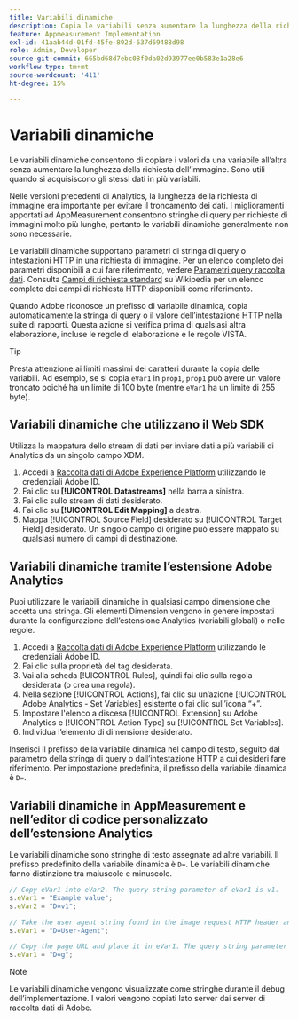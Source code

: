 ```yaml
---
title: Variabili dinamiche
description: Copia le variabili senza aumentare la lunghezza della richiesta dell'immagine.
feature: Appmeasurement Implementation
exl-id: 41aab44d-01fd-45fe-892d-637d69488d98
role: Admin, Developer
source-git-commit: 665bd68d7ebc08f0da02d93977ee0b583e1a28e6
workflow-type: tm+mt
source-wordcount: '411'
ht-degree: 15%

---
```


# Variabili dinamiche

Le variabili dinamiche consentono di copiare i valori da una variabile all’altra senza aumentare la lunghezza della richiesta dell’immagine. Sono utili quando si acquisiscono gli stessi dati in più variabili.

Nelle versioni precedenti di Analytics, la lunghezza della richiesta di immagine era importante per evitare il troncamento dei dati. I miglioramenti apportati ad AppMeasurement consentono stringhe di query per richieste di immagini molto più lunghe, pertanto le variabili dinamiche generalmente non sono necessarie.

Le variabili dinamiche supportano parametri di stringa di query o intestazioni HTTP in una richiesta di immagine. Per un elenco completo dei parametri disponibili a cui fare riferimento, vedere [Parametri query raccolta dati](../../validate/query-parameters.md). Consulta [Campi di richiesta standard](https://en.wikipedia.org/wiki/List_of_HTTP_header_fields#Request_fields) su Wikipedia per un elenco completo dei campi di richiesta HTTP disponibili come riferimento.

Quando Adobe riconosce un prefisso di variabile dinamica, copia automaticamente la stringa di query o il valore dell’intestazione HTTP nella suite di rapporti. Questa azione si verifica prima di qualsiasi altra elaborazione, incluse le regole di elaborazione e le regole VISTA.

>[!TIP]
>
>Presta attenzione ai limiti massimi dei caratteri durante la copia delle variabili. Ad esempio, se si copia `eVar1` in `prop1`, `prop1` può avere un valore troncato poiché ha un limite di 100 byte (mentre `eVar1` ha un limite di 255 byte).

## Variabili dinamiche che utilizzano il Web SDK

Utilizza la mappatura dello stream di dati per inviare dati a più variabili di Analytics da un singolo campo XDM.

1. Accedi a [Raccolta dati di Adobe Experience Platform](https://experience.adobe.com/data-collection) utilizzando le credenziali Adobe ID.
1. Fai clic su **[!UICONTROL Datastreams]** nella barra a sinistra.
1. Fai clic sullo stream di dati desiderato.
1. Fai clic su **[!UICONTROL Edit Mapping]** a destra.
1. Mappa [!UICONTROL Source Field] desiderato su [!UICONTROL Target Field] desiderato. Un singolo campo di origine può essere mappato su qualsiasi numero di campi di destinazione.

## Variabili dinamiche tramite l’estensione Adobe Analytics

Puoi utilizzare le variabili dinamiche in qualsiasi campo dimensione che accetta una stringa. Gli elementi Dimension vengono in genere impostati durante la configurazione dell’estensione Analytics (variabili globali) o nelle regole.

1. Accedi a [Raccolta dati di Adobe Experience Platform](https://experience.adobe.com/data-collection) utilizzando le credenziali Adobe ID.
2. Fai clic sulla proprietà del tag desiderata.
3. Vai alla scheda [!UICONTROL Rules], quindi fai clic sulla regola desiderata (o crea una regola).
4. Nella sezione [!UICONTROL Actions], fai clic su un’azione [!UICONTROL Adobe Analytics - Set Variables] esistente o fai clic sull’icona “+”.
5. Impostare l&#39;elenco a discesa [!UICONTROL Extension] su Adobe Analytics e [!UICONTROL Action Type] su [!UICONTROL Set Variables].
6. Individua l’elemento di dimensione desiderato.

Inserisci il prefisso della variabile dinamica nel campo di testo, seguito dal parametro della stringa di query o dall’intestazione HTTP a cui desideri fare riferimento. Per impostazione predefinita, il prefisso della variabile dinamica è `D=`.

## Variabili dinamiche in AppMeasurement e nell’editor di codice personalizzato dell’estensione Analytics

Le variabili dinamiche sono stringhe di testo assegnate ad altre variabili. Il prefisso predefinito della variabile dinamica è `D=`. Le variabili dinamiche fanno distinzione tra maiuscole e minuscole.

```js
// Copy eVar1 into eVar2. The query string parameter of eVar1 is v1.
s.eVar1 = "Example value";
s.eVar2 = "D=v1";

// Take the user agent string found in the image request HTTP header and place it in eVar1.
s.eVar1 = "D=User-Agent";

// Copy the page URL and place it in eVar1. The query string parameter of page URL is g.
s.eVar1 = "D=g";
```

>[!NOTE]
>
>Le variabili dinamiche vengono visualizzate come stringhe durante il debug dell’implementazione. I valori vengono copiati lato server dai server di raccolta dati di Adobe.
